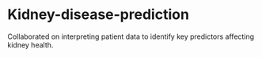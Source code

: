 # Kidney-disease-prediction

Collaborated on interpreting patient data to identify key predictors affecting kidney health.
